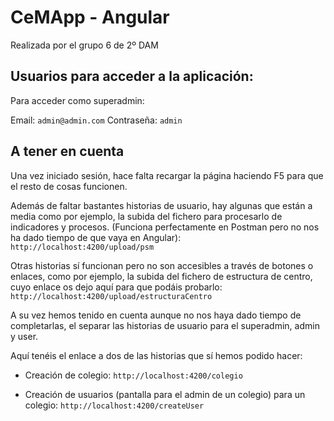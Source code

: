 # CeMApp - Angular

Realizada por el grupo 6 de 2º DAM

## Usuarios para acceder a la aplicación:

Para acceder como superadmin:

Email: `admin@admin.com`
Contraseña: `admin`

## A tener en cuenta

Una vez iniciado sesión, hace falta recargar la página haciendo F5 para que el resto de cosas funcionen.

Además de faltar bastantes historias de usuario, hay algunas que están a media como por ejemplo, la subida del fichero para procesarlo de indicadores y procesos. (Funciona perfectamente en Postman pero no nos ha dado tiempo de que vaya en Angular): `http://localhost:4200/upload/psm`

Otras historias sí funcionan pero no son accesibles a través de botones o enlaces, como por ejemplo, la subida del fichero de estructura de centro, cuyo enlace os dejo aquí para que podáis probarlo:
`http://localhost:4200/upload/estructuraCentro`

A su vez hemos tenido en cuenta aunque no nos haya dado tiempo de completarlas, el separar las historias de usuario para el superadmin, admin y user.

Aquí tenéis el enlace a dos de las historias que sí hemos podido hacer:

- Creación de colegio: `http://localhost:4200/colegio`

- Creación de usuarios (pantalla para el admin de un colegio) para un colegio: `http://localhost:4200/createUser`